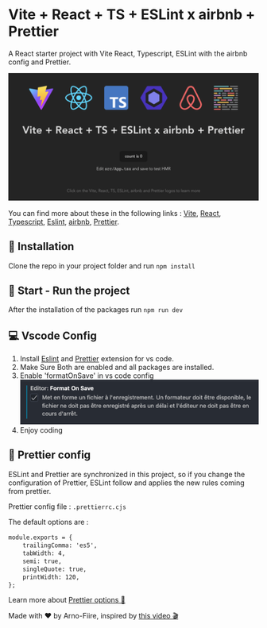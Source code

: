 # Vite + React + TS + ESLint x airbnb + Prettier

A React starter project with Vite React, Typescript, ESLint with the airbnb config and Prettier.

![Vite + React + TS + ESLint x airbnb + Prettier](/resources/screen1.png)

You can find more about these in the following links : [Vite](https://vitejs.dev), [React](https://reactjs.org/), [Typescript](https://www.typescriptlang.org/), [Eslint](https://eslint.org/), [airbnb](https://www.npmjs.com/package/eslint-config-airbnb), [Prettier](https://prettier.io/).

## 💾 Installation

Clone the repo in your project folder and run `npm install`

## 🚀 Start - Run the project

After the installation of the packages run `npm run dev`

## 💻 Vscode Config

1. Install [Eslint](https://marketplace.visualstudio.com/items?itemName=dbaeumer.vscode-eslint) and [Prettier](https://marketplace.visualstudio.com/items?itemName=esbenp.prettier-vscode) extension for vs code.
2. Make Sure Both are enabled and all packages are installed.
3. Enable 'formatOnSave' in vs code config
   ![Format on Save](/resources/screen2.png)
4. Enjoy coding

## 🔧 Prettier config

ESLint and Prettier are synchronized in this project, so if you change the configuration of Prettier, ESLint follow and applies the new rules coming from prettier.

Prettier config file : `.prettierrc.cjs`

The default options are :

```
module.exports = {
    trailingComma: 'es5',
    tabWidth: 4,
    semi: true,
    singleQuote: true,
    printWidth: 120,
};
```

Learn more about [Prettier options 📜](https://prettier.io/docs/en/options.html)

Made with ❤️ by Arno-Fiire, inspired by [this video 🎬](https://www.youtube.com/watch?v=cchqeWY0Nak)
